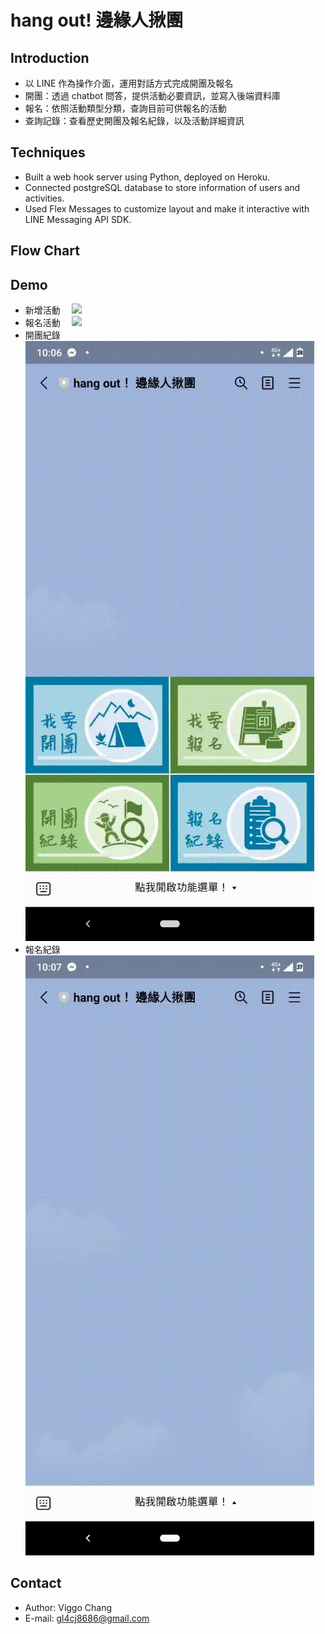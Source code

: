 # hang out! 邊緣人揪團

## Introduction 
+ 以 LINE 作為操作介面，運用對話方式完成開團及報名
+ 開團：透過 chatbot 問答，提供活動必要資訊，並寫入後端資料庫
+ 報名：依照活動類型分類，查詢目前可供報名的活動
+ 查詢記錄：查看歷史開團及報名紀錄，以及活動詳細資訊

## Techniques
+ Built a web hook server using Python, deployed on Heroku. 
+ Connected postgreSQL database to store information of users and activities.
+ Used Flex Messages to customize layout and make it interactive with LINE Messaging API SDK. 

## Flow Chart


## Demo
+ 新增活動
&emsp;<img src="/README/group.gif"/> 
+ 報名活動
&emsp;<img src="/README/registration.gif"/> 
+ 開團紀錄
&emsp;<img src="/README/group_record.gif"/> 
+ 報名紀錄
&emsp;<img src="/README/registration_record.gif"/> 


## Contact
+ Author: Viggo Chang
+ E-mail: <gl4cj8686@gmail.com> 